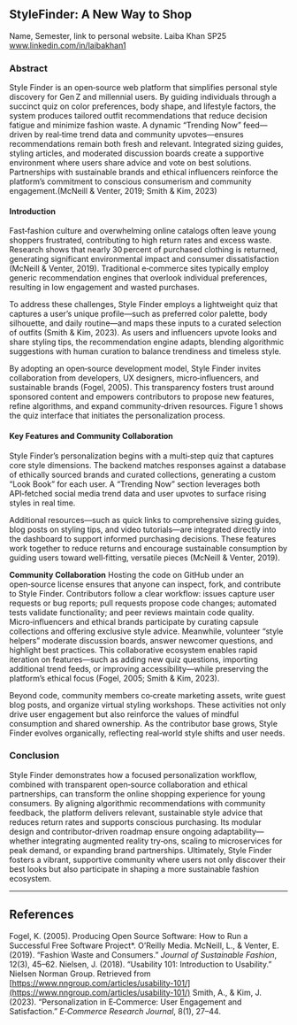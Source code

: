 ## StyleFinder: A New Way to Shop
Name, Semester, link to personal website.
Laiba Khan
SP25
www.linkedin.com/in/laibakhan1 


### Abstract

Style Finder is an open‑source web platform that simplifies personal style discovery for Gen Z and millennial users. By guiding individuals through a succinct quiz on color preferences, body shape, and lifestyle factors, the system produces tailored outfit recommendations that reduce decision fatigue and minimize fashion waste. A dynamic “Trending Now” feed—driven by real‑time trend data and community upvotes—ensures recommendations remain both fresh and relevant. Integrated sizing guides, styling articles, and moderated discussion boards create a supportive environment where users share advice and vote on best solutions. Partnerships with sustainable brands and ethical influencers reinforce the platform’s commitment to conscious consumerism and community engagement.(McNeill & Venter, 2019; Smith & Kim, 2023)

#### Introduction

Fast‑fashion culture and overwhelming online catalogs often leave young shoppers frustrated, contributing to high return rates and excess waste. Research shows that nearly 30 percent of purchased clothing is returned, generating significant environmental impact and consumer dissatisfaction (McNeill & Venter, 2019). Traditional e‑commerce sites typically employ generic recommendation engines that overlook individual preferences, resulting in low engagement and wasted purchases.

To address these challenges, Style Finder employs a lightweight quiz that captures a user’s unique profile—such as preferred color palette, body silhouette, and daily routine—and maps these inputs to a curated selection of outfits (Smith & Kim, 2023). As users and influencers upvote looks and share styling tips, the recommendation engine adapts, blending algorithmic suggestions with human curation to balance trendiness and timeless style.

By adopting an open‑source development model, Style Finder invites collaboration from developers, UX designers, micro‑influencers, and sustainable brands (Fogel, 2005). This transparency fosters trust around sponsored content and empowers contributors to propose new features, refine algorithms, and expand community‑driven resources. Figure 1 shows the quiz interface that initiates the personalization process.

#### Key Features and Community Collaboration

Style Finder’s personalization begins with a multi‑step quiz that captures core style dimensions. The backend matches responses against a database of ethically sourced brands and curated collections, generating a custom “Look Book” for each user. A “Trending Now” section leverages both API‑fetched social media trend data and user upvotes to surface rising styles in real time.

Additional resources—such as quick links to comprehensive sizing guides, blog posts on styling tips, and video tutorials—are integrated directly into the dashboard to support informed purchasing decisions. These features work together to reduce returns and encourage sustainable consumption by guiding users toward well‑fitting, versatile pieces (McNeill & Venter, 2019).

**Community Collaboration**
Hosting the code on GitHub under an open‑source license ensures that anyone can inspect, fork, and contribute to Style Finder. Contributors follow a clear workflow: issues capture user requests or bug reports; pull requests propose code changes; automated tests validate functionality; and peer reviews maintain code quality. Micro‑influencers and ethical brands participate by curating capsule collections and offering exclusive style advice. Meanwhile, volunteer “style helpers” moderate discussion boards, answer newcomer questions, and highlight best practices. This collaborative ecosystem enables rapid iteration on features—such as adding new quiz questions, importing additional trend feeds, or improving accessibility—while preserving the platform’s ethical focus (Fogel, 2005; Smith & Kim, 2023).

Beyond code, community members co‑create marketing assets, write guest blog posts, and organize virtual styling workshops. These activities not only drive user engagement but also reinforce the values of mindful consumption and shared ownership. As the contributor base grows, Style Finder evolves organically, reflecting real‑world style shifts and user needs.

### Conclusion

Style Finder demonstrates how a focused personalization workflow, combined with transparent open‑source collaboration and ethical partnerships, can transform the online shopping experience for young consumers. By aligning algorithmic recommendations with community feedback, the platform delivers relevant, sustainable style advice that reduces return rates and supports conscious purchasing. Its modular design and contributor‑driven roadmap ensure ongoing adaptability—whether integrating augmented reality try‑ons, scaling to microservices for peak demand, or expanding brand partnerships. Ultimately, Style Finder fosters a vibrant, supportive community where users not only discover their best looks but also participate in shaping a more sustainable fashion ecosystem.

---

## References

Fogel, K. (2005). Producing Open Source Software: How to Run a Successful Free Software Project*. O’Reilly Media.
McNeill, L., & Venter, E. (2019). “Fashion Waste and Consumers.” *Journal of Sustainable Fashion*, 12(3), 45–62.
Nielsen, J. (2018). “Usability 101: Introduction to Usability.” Nielsen Norman Group. Retrieved from [https://www.nngroup.com/articles/usability-101/](https://www.nngroup.com/articles/usability-101/)
Smith, A., & Kim, J. (2023). “Personalization in E‑Commerce: User Engagement and Satisfaction.” *E‑Commerce Research Journal*, 8(1), 27–44.
